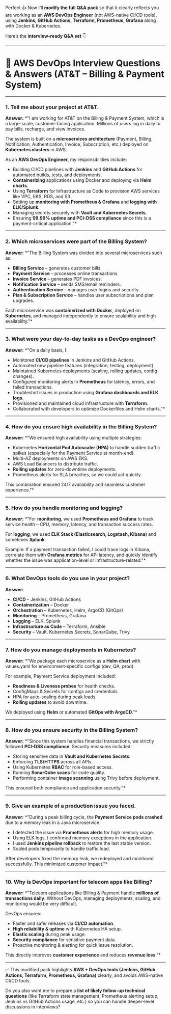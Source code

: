 Perfect 👍 Now I’ll **modify the full Q\&A pack** so that it clearly reflects you are working as an **AWS DevOps Engineer** (not AWS-native CI/CD tools), using **Jenkins, GitHub Actions, Terraform, Prometheus, Grafana** along with Docker & Kubernetes.

Here’s the **interview-ready Q\&A set** 👇

---

# 📌 AWS DevOps Interview Questions & Answers (AT\&T – Billing & Payment System)

---

### 1. Tell me about your project at AT\&T.

**Answer:**
\*"I am working for AT\&T on the Billing & Payment System, which is a large-scale, customer-facing application. Millions of users log in daily to pay bills, recharge, and view invoices.

The system is built on a **microservices architecture** (Payment, Billing, Notification, Authentication, Invoice, Subscription, etc.) deployed on **Kubernetes clusters** in AWS.

As an **AWS DevOps Engineer**, my responsibilities include:

* Building CI/CD pipelines with **Jenkins** and **GitHub Actions** for automated builds, tests, and deployments.
* **Containerizing** applications using Docker and deploying via **Helm charts**.
* Using **Terraform** for Infrastructure as Code to provision AWS services like VPC, EKS, RDS, and S3.
* Setting up **monitoring with Prometheus & Grafana** and **logging with ELK/Splunk**.
* Managing secrets securely with **Vault and Kubernetes Secrets**.
* Ensuring **99.99% uptime and PCI-DSS compliance** since this is a payment-critical application."\*

---

### 2. Which microservices were part of the Billing System?

**Answer:**
\*"The Billing System was divided into several microservices such as:

* **Billing Service** – generates customer bills.
* **Payment Service** – processes online transactions.
* **Invoice Service** – generates PDF invoices.
* **Notification Service** – sends SMS/email reminders.
* **Authentication Service** – manages user logins and security.
* **Plan & Subscription Service** – handles user subscriptions and plan upgrades.

Each microservice was **containerized with Docker**, deployed on **Kubernetes**, and managed independently to ensure scalability and high availability."\*

---

### 3. What were your day-to-day tasks as a DevOps engineer?

**Answer:**
\*"On a daily basis, I:

* Monitored **CI/CD pipelines** in Jenkins and GitHub Actions.
* Automated new pipeline features (integration, testing, deployment).
* Maintained Kubernetes deployments (scaling, rolling updates, config changes).
* Configured monitoring alerts in **Prometheus** for latency, errors, and failed transactions.
* Troubleshot issues in production using **Grafana dashboards and ELK logs**.
* Provisioned and maintained cloud infrastructure with **Terraform**.
* Collaborated with developers to optimize Dockerfiles and Helm charts."\*

---

### 4. How do you ensure high availability in the Billing System?

**Answer:**
\*"We ensured high availability using multiple strategies:

* Kubernetes **Horizontal Pod Autoscaler (HPA)** to handle sudden traffic spikes (especially for the Payment Service at month-end).
* Multi-AZ deployments on AWS EKS.
* AWS Load Balancers to distribute traffic.
* **Rolling updates** for zero-downtime deployments.
* Prometheus alerts for SLA breaches, so we could act quickly.

This combination ensured 24/7 availability and seamless customer experience."\*

---

### 5. How do you handle monitoring and logging?

**Answer:**
\*"For **monitoring**, we used **Prometheus and Grafana** to track service health – CPU, memory, latency, and transaction success rates.

For **logging**, we used **ELK Stack (Elasticsearch, Logstash, Kibana)** and sometimes **Splunk**.

Example: If a payment transaction failed, I could trace logs in Kibana, correlate them with **Grafana metrics** for API latency, and quickly identify whether the issue was application-level or infrastructure-related."\*

---

### 6. What DevOps tools do you use in your project?

**Answer:**

* **CI/CD** – Jenkins, GitHub Actions
* **Containerization** – Docker
* **Orchestration** – Kubernetes, Helm, ArgoCD (GitOps)
* **Monitoring** – Prometheus, Grafana
* **Logging** – ELK, Splunk
* **Infrastructure as Code** – Terraform, Ansible
* **Security** – Vault, Kubernetes Secrets, SonarQube, Trivy

---

### 7. How do you manage deployments in Kubernetes?

**Answer:**
\*"We package each microservice as a **Helm chart** with values.yaml for environment-specific configs (dev, QA, prod).

For example, Payment Service deployment included:

* **Readiness & Liveness probes** for health checks.
* ConfigMaps & Secrets for configs and credentials.
* HPA for auto-scaling during peak loads.
* **Rolling updates** to avoid downtime.

We deployed using **Helm** or automated **GitOps with ArgoCD**."\*

---

### 8. How do you ensure security in the Billing System?

**Answer:**
\*"Since this system handles financial transactions, we strictly followed **PCI-DSS compliance**. Security measures included:

* Storing sensitive data in **Vault and Kubernetes Secrets**.
* Enforcing **TLS/HTTPS** across all APIs.
* Using Kubernetes **RBAC** for role-based access.
* Running **SonarQube scans** for code quality.
* Performing container **image scanning** using Trivy before deployment.

This ensured both compliance and application security."\*

---

### 9. Give an example of a production issue you faced.

**Answer:**
\*"During a peak billing cycle, the **Payment Service pods crashed** due to a memory leak in a Java microservice.

* I detected the issue via **Prometheus alerts** for high memory usage.
* Using ELK logs, I confirmed memory exceptions in the application.
* I used **Jenkins pipeline rollback** to restore the last stable version.
* Scaled pods temporarily to handle traffic load.

After developers fixed the memory leak, we redeployed and monitored successfully. This minimized customer impact."\*

---

### 10. Why is DevOps important for telecom apps like Billing?

**Answer:**
\*"Telecom applications like Billing & Payment handle **millions of transactions daily**. Without DevOps, managing deployments, scaling, and monitoring would be very difficult.

DevOps ensures:

* Faster and safer releases via **CI/CD automation**.
* **High reliability & uptime** with Kubernetes HA setup.
* **Elastic scaling** during peak usage.
* **Security compliance** for sensitive payment data.
* Proactive monitoring & alerting for quick issue resolution.

This directly improves **customer experience** and reduces **revenue loss**."\*

---

✅ This modified pack highlights **AWS + DevOps tools (Jenkins, GitHub Actions, Terraform, Prometheus, Grafana)** clearly, and avoids AWS-native CI/CD tools.

Do you also want me to prepare a **list of likely follow-up technical questions** (like Terraform state management, Prometheus alerting setup, Jenkins vs GitHub Actions usage, etc.) so you can handle deeper-level discussions in interviews?
